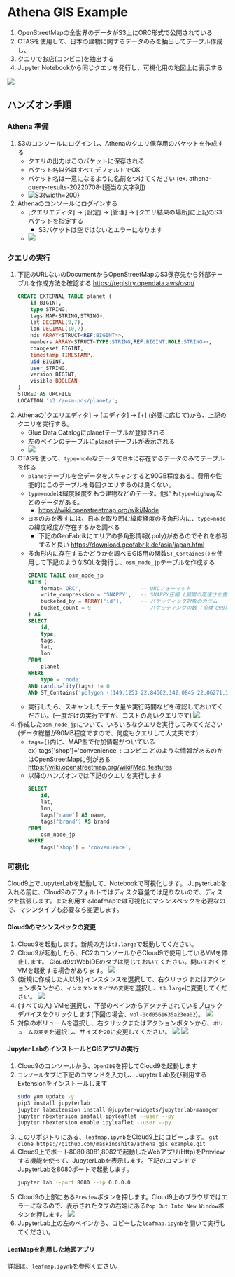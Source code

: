 # Athena GIS Example

1. OpenStreetMapの全世界のデータがS3上にORC形式で公開されている
2. CTASを使用して、日本の建物に関するデータのみを抽出してテーブル作成し、
3. クエリでお店(コンビニ)を抽出する
4. Jupyter Notebookから同じクエリを発行し、可視化用の地図上に表示する

![](images/diagram.png)

## ハンズオン手順

### Athena 準備

1. S3のコンソールにログインし、Athenaのクエリ保存用のバケットを作成する
   * クエリの出力はこのバケットに保存される
   * バケット名以外はすべてデフォルトでOK
   * バケット名は一意になるように名前をつけてください (ex. athena-query-results-20220708-[適当な文字列]) 
   * ![S3](./images/2022-07-08-11-40-49.png){width=200}
2. Athenaのコンソールにログインする
   * [クエリエディタ] -> [設定] -> [管理] -> [クエリ結果の場所]に上記のS3バケットを指定する
     * S3バケットは空ではないとエラーになります
   * ![](./images/2022-07-08-11-46-04.png)

### クエリの実行

1. 下記のURLないのDocumentからOpenStreetMapのS3保存先から外部テーブルを作成方法を確認する
    https://registry.opendata.aws/osm/ 
    ```sql
    CREATE EXTERNAL TABLE planet (
        id BIGINT,
        type STRING,
        tags MAP<STRING,STRING>,
        lat DECIMAL(9,7),
        lon DECIMAL(10,7),
        nds ARRAY<STRUCT<REF:BIGINT>>,
        members ARRAY<STRUCT<TYPE:STRING,REF:BIGINT,ROLE:STRING>>,
        changeset BIGINT,
        timestamp TIMESTAMP,
        uid BIGINT,
        user STRING,
        version BIGINT,
        visible BOOLEAN
    )
    STORED AS ORCFILE
    LOCATION 's3://osm-pds/planet/';
    ```
2. Athenaの[クエリエディタ] -> [エディタ] -> [+] (必要に応じて)から、上記のクエリを実行する。
    * Glue Data Catalogにplanetテーブルが登録される
    * 左のペインのテーブルに`planet`テーブルが表示される
    * ![](./images/2022-07-08-13-37-38.png)
3. CTASを使って、`type=node`なデータで`日本`に存在するデータのみでテーブルを作る
    * `planet`テーブルを全データをスキャンすると90GB程度ある。費用や性能的にこのテーブルを毎回クエリするのは良くない。
    * `type=node`は緯度経度をもつ建物などのデータ。他にも`type=highway`などのデータがある。
      * https://wiki.openstreetmap.org/wiki/Node
    * `日本`のみを表すには、日本を取り囲む緯度経度の多角形内に、`type=node`の緯度経度が存在するかを調べる
      * 下記のGeoFabrikにエリアの多角形情報(.poly)があるのでそれを参照すると良い
        https://download.geofabrik.de/asia/japan.html
    * 多角形内に存在するかどうかを調べるGIS用の関数`ST_Containes()`を使用して下記のようなSQLを発行し、`osm_node_jp`テーブルを作成する
        ```sql
        CREATE TABLE osm_node_jp
        WITH (
            format='ORC',                   -- ORCフォーマット
            write_compression = 'SNAPPY',   -- SNAPPY圧縮 (展開の高速さを重視した圧縮形式)
            bucketed_by = ARRAY['id'],      -- バケッティング対象のカラム
            bucket_count = 9                -- バケッティングの数 (全体で90)
        ) AS
        SELECT
            id,
            type,
            tags,
            lat,
            lon
        FROM
            planet
        WHERE
            type = 'node'
        AND cardinality(tags) != 0
        AND ST_Contains('polygon ((149.1253 22.84562,142.0845 22.06271,141.5486 21.23422,136.1323 20.08228,122.5954 23.51966,122.5607 25.84146,128.8145 34.74835,129.3966 35.09403,135.3079 37.5474,140.6634 45.8154,141.2595 45.76178,143.822 45.35215,145.7831 44.72332,145.7227 44.24914,145.3217 43.8048,145.4013 43.69171,145.5551 43.6321,145.7803 43.52864,145.862 43.38359,146.2115 43.09998,154.4709 23.98253,149.1253 22.84562))', ST_Point(lon, lat));
        ```
    * 実行したら、スキャンしたデータ量や実行時間などを確認しておいてください。(一度だけの実行ですが、コストの高いクエリです)
    ![](./images/2022-07-08-13-57-33.png)
4. 作成した`osm_node_jp`について、いろいろなクエリを実行してみてください (データ総量が90MB程度ですので、何度もクエリして大丈夫です)
   * `tags={}`内に、MAP型で付加情報がついている  
     ex) tags['shop']='convenience' : コンビニ
     どのような情報があるのかはOpenStreetMapに例がある  
     https://wiki.openstreetmap.org/wiki/Map_features
   * 以降のハンズオンでは下記のクエリを実行します
        ```sql
        SELECT
            id,
            lat,
            lon,
            tags['name'] AS name,
            tags['brand'] AS brand
        FROM
            osm_node_jp
        WHERE
            tags['shop'] = 'convenience';
        ```

### 可視化

Cloud9上でJupyterLabを起動して、Notebookで可視化します。
JupyterLabを入れる前に、Cloud9のデフォルトではディスク容量では足りないので、ディスクを拡張します。また利用するleafmapでは可視化にマシンスペックを必要なので、マシンタイプも必要なら変更します。

#### Cloud9のマシンスペックの変更

1. Cloud9を起動します。新規の方は`t3.large`で起動してください。
2. Cloud9が起動したら、EC2のコンソールからCloud9で使用しているVMを停止します。
   Cloud9のWebIDEのタブは閉じておいてください。開いておくとVMを起動する場合があります。
   ![](./images/2022-07-08-14-51-42.png)
3. (新規に作成した人以外) インスタンスを選択して、右クリックまたはアクションボタンから、`インスタンスタイプの変更`を選択し、`t3.large`に変更してください。
    ![](./images/2022-07-08-14-59-46.png)
4. (すべての人) VMを選択し、下部のペインからアタッチされているブロックデバイスをクリックします(下図の場合、`vol-0cd0561635a23ea02`)。
   ![](./images/2022-07-08-14-57-38.png)
5. 対象のボリュームを選択し、右クリックまたはアクションボタンから、`ボリュームの変更`を選択し、サイズを`20`に変更してください。
   ![](./images/2022-07-08-15-01-27.png)
   ![](./images/2022-07-08-15-02-44.png)

#### Jupyter LabのインストールとGISアプリの実行

1. Cloud9のコンソールから、`OpenIDE`を押してCloud9を起動します
2. `コンソール`タブに下記のコマンドを入力し、Jupyter Lab及び利用するExtensionをインストールします
    ```bash
    sudo yum update -y
    pip3 install jupyterlab
    jupyter labextension install @jupyter-widgets/jupyterlab-manager
    jupyter nbextension install ipyleaflet --user --py
    jupyter nbextension enable ipyleaflet --user --py
    ```
3. このリポジトリにある、`leafmap.ipynb`をCloud9上にコピーします。
    `git clone https://github.com/maskinoshita/athena_gis_example.git`
4. Cloud9上でポート8080,8081,8082で起動したWebアプリ(Http)をPreviewする機能を使って、JupyterLabを表示します。下記のコマンドでJupyterLabを8080ポートで起動します。
    ```bash
    jupyter lab --port 8080 --ip 0.0.0.0
    ```
5. Cloud9の上部にある`Preview`ボタンを押します。Cloud9上のブラウザではエラーになるので、表示されたタブの右端にある`Pop Out Into New Window`ボタンを押します。
   ![](./images/2022-07-08-15-15-51.png)
6. JupyterLab上の左のペインから、コピーした`leafmap.ipynb`を開いて実行してください。

#### LeafMapを利用した地図アプリ

詳細は、`leafmap.ipynb`を参照ください。


